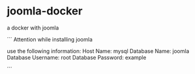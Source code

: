# joomla-docker
a docker with joomla

´´´
Attention while installing joomla

use the following information:
  Host Name: mysql
  Database Name: joomla
  Database Username: root
  Database Password: example
  
´´´

